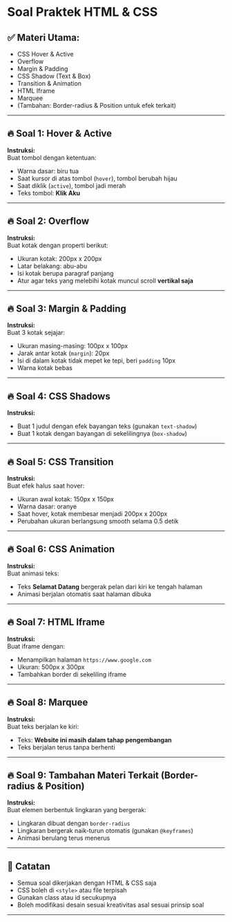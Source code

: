 # Soal Praktek HTML & CSS

## ✅ Materi Utama:
- CSS Hover & Active
- Overflow
- Margin & Padding
- CSS Shadow (Text & Box)
- Transition & Animation
- HTML Iframe
- Marquee
- (Tambahan: Border-radius & Position untuk efek terkait)

---

## 🔥 Soal 1: Hover & Active  
**Instruksi:**  
Buat tombol dengan ketentuan:  
- Warna dasar: biru tua  
- Saat kursor di atas tombol (`hover`), tombol berubah hijau  
- Saat diklik (`active`), tombol jadi merah  
- Teks tombol: **Klik Aku**

---

## 🔥 Soal 2: Overflow  
**Instruksi:**  
Buat kotak dengan properti berikut:  
- Ukuran kotak: 200px x 200px  
- Latar belakang: abu-abu  
- Isi kotak berupa paragraf panjang  
- Atur agar teks yang melebihi kotak muncul scroll **vertikal saja**  

---

## 🔥 Soal 3: Margin & Padding  
**Instruksi:**  
Buat 3 kotak sejajar:  
- Ukuran masing-masing: 100px x 100px  
- Jarak antar kotak (`margin`): 20px  
- Isi di dalam kotak tidak mepet ke tepi, beri `padding` 10px  
- Warna kotak bebas  

---

## 🔥 Soal 4: CSS Shadows  
**Instruksi:**  
- Buat 1 judul dengan efek bayangan teks (gunakan `text-shadow`)  
- Buat 1 kotak dengan bayangan di sekelilingnya (`box-shadow`)  

---

## 🔥 Soal 5: CSS Transition  
**Instruksi:**  
Buat efek halus saat hover:  
- Ukuran awal kotak: 150px x 150px  
- Warna dasar: oranye  
- Saat hover, kotak membesar menjadi 200px x 200px  
- Perubahan ukuran berlangsung smooth selama 0.5 detik  

---

## 🔥 Soal 6: CSS Animation  
**Instruksi:**  
Buat animasi teks:  
- Teks **Selamat Datang** bergerak pelan dari kiri ke tengah halaman  
- Animasi berjalan otomatis saat halaman dibuka  

---

## 🔥 Soal 7: HTML Iframe  
**Instruksi:**  
Buat iframe dengan:  
- Menampilkan halaman `https://www.google.com`  
- Ukuran: 500px x 300px  
- Tambahkan border di sekeliling iframe  

---

## 🔥 Soal 8: Marquee  
**Instruksi:**  
Buat teks berjalan ke kiri:  
- Teks: **Website ini masih dalam tahap pengembangan**  
- Teks berjalan terus tanpa berhenti  

---

## 🔥 Soal 9: Tambahan Materi Terkait (Border-radius & Position)  
**Instruksi:**  
Buat elemen berbentuk lingkaran yang bergerak:  
- Lingkaran dibuat dengan `border-radius`  
- Lingkaran bergerak naik-turun otomatis (gunakan `@keyframes`)  
- Animasi berulang terus menerus  

---

## 🎯 Catatan  
- Semua soal dikerjakan dengan HTML & CSS saja  
- CSS boleh di `<style>` atau file terpisah  
- Gunakan class atau id secukupnya  
- Boleh modifikasi desain sesuai kreativitas asal sesuai prinsip soal  

---
